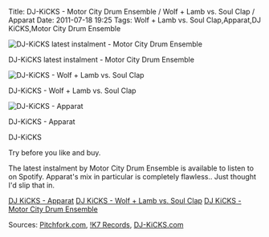 Title: DJ-KiCKS - Motor City Drum Ensemble / Wolf + Lamb vs. Soul Clap / Apparat
Date: 2011-07-18 19:25
Tags: Wolf + Lamb vs. Soul Clap,Apparat,DJ KiCKS,Motor City Drum Ensemble


![DJ-KiCKS latest instalment - Motor City Drum Ensemble](/images/MotorCityDrumEnsemble452.jpg)

DJ-KiCKS latest instalment - Motor City Drum Ensemble

![DJ-KiCKS - Wolf + Lamb vs. Soul Clap](/images/WolfLambSoulClap.jpg)

DJ-KiCKS - Wolf + Lamb vs. Soul Clap

![DJ-KiCKS - Apparat](/images/ApparatDJKiCKS.jpg)

DJ-KiCKS - Apparat

DJ-KiCKS
 
Try before you like and buy. 

The latest instalment by Motor City Drum Ensemble is available to listen to on Spotify. Apparat's mix in particular is completely flawless.. Just thought I'd slip that in. 
 
[DJ KiCKS - Apparat](http://open.spotify.com/album/4STW8y5KjGSwlc35iWopZO) 
[DJ KiCKS - Wolf + Lamb vs. Soul Clap](http://open.spotify.com/album/0ofTwfr1Ts1FuCYJmBE3vs) 
[DJ KiCKS - Motor City Drum Ensemble](http://open.spotify.com/album/62K6JylULgZWs9fnqlurpM) 
 
Sources: [Pitchfork.com](http://Pitchfork.com/), [!K7 Records](http://www.k7.com/), [DJ-KiCKS.com](http://DJ-KiCKS.com/)
